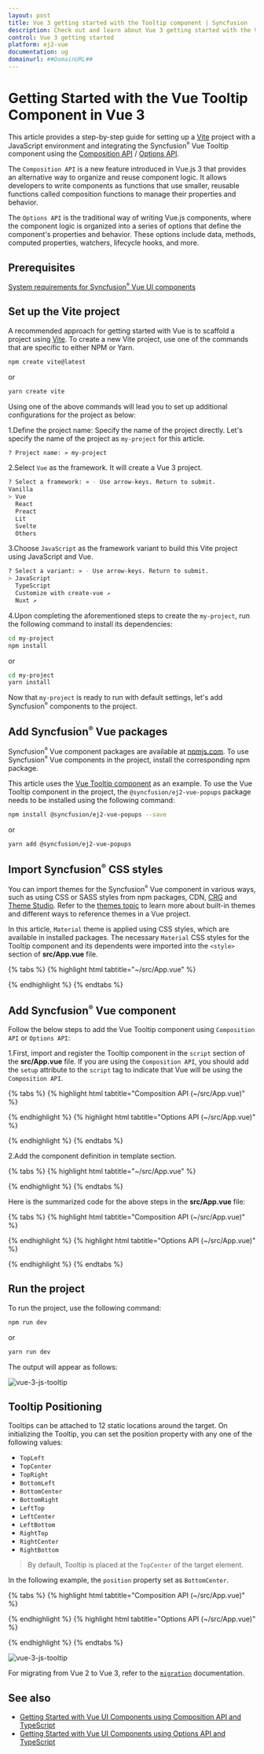 ```yaml
---
layout: post
title: Vue 3 getting started with the Tooltip component | Syncfusion
description: Check out and learn about Vue 3 getting started with the Vue Tooltip component of Syncfusion Essential JS 2 and more details.
control: Vue 3 getting started
platform: ej2-vue
documentation: ug
domainurl: ##DomainURL##
---
```


# Getting Started with the Vue Tooltip Component in Vue 3

This article provides a step-by-step guide for setting up a [Vite](https://vitejs.dev/) project with a JavaScript environment and integrating the Syncfusion<sup style="font-size:70%">&reg;</sup> Vue Tooltip component using the [Composition API](https://vuejs.org/guide/introduction.html#composition-api) / [Options API](https://vuejs.org/guide/introduction.html#options-api).

The `Composition API` is a new feature introduced in Vue.js 3 that provides an alternative way to organize and reuse component logic. It allows developers to write components as functions that use smaller, reusable functions called composition functions to manage their properties and behavior.

The `Options API` is the traditional way of writing Vue.js components, where the component logic is organized into a series of options that define the component's properties and behavior. These options include data, methods, computed properties, watchers, lifecycle hooks, and more.

## Prerequisites

[System requirements for Syncfusion<sup style="font-size:70%">&reg;</sup> Vue UI components](https://ej2.syncfusion.com/vue/documentation/system-requirements/)

## Set up the Vite project

A recommended approach for getting started with Vue is to scaffold a project using [Vite](https://vitejs.dev/). To create a new Vite project, use one of the commands that are specific to either NPM or Yarn.

```bash
npm create vite@latest
```

or

```bash
yarn create vite
```

Using one of the above commands will lead you to set up additional configurations for the project as below:

1.Define the project name: Specify the name of the project directly. Let's specify the name of the project as `my-project` for this article.

```bash
? Project name: » my-project
```

2.Select `Vue` as the framework. It will create a Vue 3 project.

```bash
? Select a framework: » - Use arrow-keys. Return to submit.
Vanilla
> Vue
  React
  Preact
  Lit
  Svelte
  Others
```

3.Choose `JavaScript` as the framework variant to build this Vite project using JavaScript and Vue.

```bash
? Select a variant: » - Use arrow-keys. Return to submit.
> JavaScript
  TypeScript
  Customize with create-vue ↗
  Nuxt ↗
```

4.Upon completing the aforementioned steps to create the `my-project`, run the following command to install its dependencies:

```bash
cd my-project
npm install
```

or

```bash
cd my-project
yarn install
```

Now that `my-project` is ready to run with default settings, let's add Syncfusion<sup style="font-size:70%">&reg;</sup> components to the project.

## Add Syncfusion<sup style="font-size:70%">&reg;</sup> Vue packages

Syncfusion<sup style="font-size:70%">&reg;</sup> Vue component packages are available at [npmjs.com](https://www.npmjs.com/search?q=ej2-vue). To use Syncfusion<sup style="font-size:70%">&reg;</sup> Vue components in the project, install the corresponding npm package.

This article uses the [Vue Tooltip component](https://www.syncfusion.com/vue-components/vue-tooltip) as an example. To use the Vue Tooltip component in the project, the `@syncfusion/ej2-vue-popups` package needs to be installed using the following command:

```bash
npm install @syncfusion/ej2-vue-popups --save
```

or

```bash
yarn add @syncfusion/ej2-vue-popups
```

## Import Syncfusion<sup style="font-size:70%">&reg;</sup> CSS styles

You can import themes for the Syncfusion<sup style="font-size:70%">&reg;</sup> Vue component in various ways, such as using CSS or SASS styles from npm packages, CDN, [CRG](https://ej2.syncfusion.com/javascript/documentation/common/custom-resource-generator/) and [Theme Studio](https://ej2.syncfusion.com/vue/documentation/appearance/theme-studio/). Refer to the [themes topic](https://ej2.syncfusion.com/vue/documentation/appearance/theme/) to learn more about built-in themes and different ways to reference themes in a Vue project.

In this article, `Material` theme is applied using CSS styles, which are available in installed packages. The necessary `Material` CSS styles for the Tooltip component and its dependents were imported into the `<style>` section of **src/App.vue** file.

{% tabs %}
{% highlight html tabtitle="~/src/App.vue" %}

<style>
  @import "../node_modules/@syncfusion/ej2-base/styles/material.css";
  @import "../node_modules/@syncfusion/ej2-vue-popups/styles/material.css";
</style>

{% endhighlight %}
{% endtabs %}

## Add Syncfusion<sup style="font-size:70%">&reg;</sup> Vue component

Follow the below steps to add the Vue Tooltip component using `Composition API` or `Options API`:

1.First, import and register the Tooltip component in the `script` section of the **src/App.vue** file. If you are using the `Composition API`, you should add the `setup` attribute to the `script` tag to indicate that Vue will be using the `Composition API`.

{% tabs %}
{% highlight html tabtitle="Composition API (~/src/App.vue)" %}

<script setup>
  import { TooltipComponent as EjsTooltip  } from "@syncfusion/ej2-vue-popups";
</script>

{% endhighlight %}
{% highlight html tabtitle="Options API (~/src/App.vue)" %}

<script>
import { TooltipComponent  } from "@syncfusion/ej2-vue-popups";
//Component registration
export default {
  name: "App",
  components: {
    "ejs-tooltip": TooltipComponent
  }
}
</script>

{% endhighlight %}
{% endtabs %}
   
2.Add the component definition in template section.

{% tabs %}
{% highlight html tabtitle="~/src/App.vue" %}

<template>
  <ejs-tooltip content='Tooltip content' >
    <span>Show Tooltip</span>
  </ejs-tooltip>
 </template>

{% endhighlight %}
{% endtabs %}

Here is the summarized code for the above steps in the **src/App.vue** file:

{% tabs %}
{% highlight html tabtitle="Composition API (~/src/App.vue)" %}

<template>
  <div id="app">
    <ejs-tooltip content='Tooltip content' target="#target">
        <div style="display: inline-block; position: relative; left: 50%;top: 100px;transform: translateX(-50%);">
          <button id='target' class="e-control e-btn e-lib">Show Tooltip</button>
      </div>
    </ejs-tooltip>
  </div>
</template>

<script setup>
  import { TooltipComponent as EjsTooltip  } from "@syncfusion/ej2-vue-popups";
</script>

<style>
  @import "../node_modules/@syncfusion/ej2-base/styles/material.css";
  @import "../node_modules/@syncfusion/ej2-buttons/styles/material.css";
  @import "../node_modules/@syncfusion/ej2-vue-popups/styles/material.css";
</style>

{% endhighlight %}
{% highlight html tabtitle="Options API (~/src/App.vue)" %}

<template>
  <div id="app">
    <ejs-tooltip content='Tooltip content' target="#target">
        <div style="display: inline-block; position: relative; left: 50%;top: 100px;transform: translateX(-50%);">
          <button id='target' class="e-control e-btn e-lib">Show Tooltip</button>
      </div>
    </ejs-tooltip>
  </div>
</template>

<script>
import { TooltipComponent  } from "@syncfusion/ej2-vue-popups";
//Component registration
export default {
  name: "App",
  components: {
    "ejs-tooltip": TooltipComponent
  },
  data() {
    return {
    };
  },
}
</script>

<style>
  @import "../node_modules/@syncfusion/ej2-base/styles/material.css";
  @import "../node_modules/@syncfusion/ej2-buttons/styles/material.css";
  @import "../node_modules/@syncfusion/ej2-vue-popups/styles/material.css";
 </style>

{% endhighlight %}
{% endtabs %}

## Run the project

To run the project, use the following command:

```bash
npm run dev
```

or

```bash
yarn run dev
```

The output will appear as follows:

![vue-3-js-tooltip](./images/tooltip.PNG)

## Tooltip Positioning

Tooltips can be attached to 12 static locations around the target.
On initializing the Tooltip, you can set the position property with any one of the following values:

* `TopLeft`
* `TopCenter`
* `TopRight`
* `BottomLeft`
* `BottomCenter`
* `BottomRight`
* `LeftTop`
* `LeftCenter`
* `LeftBottom`
* `RightTop`
* `RightCenter`
* `RightBottom`

> By default, Tooltip is placed at the `TopCenter` of the target element.

In the following example, the `position` property set as `BottomCenter`.

{% tabs %}
{% highlight html tabtitle="Composition API (~/src/App.vue)" %}

<template>
  <div id="app">
    <ejs-tooltip content="Tooltip content" :position='position' target="#tooltip">
      <div id='container'>
          <ejs-button id="tooltip">Show tooltip</ejs-button>
      </div>
    </ejs-tooltip>
  </div>
</template>

<script setup>
  import { TooltipComponent as EjsTooltip  } from "@syncfusion/ej2-vue-popups";
  import { ButtonComponent as EjsButton } from '@syncfusion/ej2-vue-buttons';

  const position = 'BottomCenter';
</script>

<style>
  @import "../node_modules/@syncfusion/ej2-base/styles/material.css";
  @import "../node_modules/@syncfusion/ej2-buttons/styles/material.css";
  @import "../node_modules/@syncfusion/ej2-vue-popups/styles/material.css";
  #container {
    display: inline-block;
    position: relative;
    left: 50%;
    margin-top: 100px;
    transform: translateX(-50%);
    height: 200px;
  }

  #tooltip {
    display: inline-block;
    margin: 30px 130px 30px 50px;
  }
</style>

{% endhighlight %}
{% highlight html tabtitle="Options API (~/src/App.vue)" %}

<template>
  <div id="app">
    <ejs-tooltip content="Tooltip content" :position='position' target="#tooltip">
      <div id='container'>
          <ejs-button id="tooltip">Show tooltip</ejs-button>
      </div>
    </ejs-tooltip>
  </div>
</template>

<script>
import { TooltipComponent  } from "@syncfusion/ej2-vue-popups";
import { ButtonComponent } from '@syncfusion/ej2-vue-buttons';
//Component registration
export default {
  name: "App",
  components: {
    "ejs-tooltip": TooltipComponent,
    "ejs-button": ButtonComponent
  },
  data() {
    return {
      position: "BottomCenter"
    };
  },
}
</script>

<style>
  @import "../node_modules/@syncfusion/ej2-base/styles/material.css";
  @import "../node_modules/@syncfusion/ej2-buttons/styles/material.css";
  @import "../node_modules/@syncfusion/ej2-vue-popups/styles/material.css";
  #container {
    display: inline-block;
    position: relative;
    left: 50%;
    margin-top: 100px;
    transform: translateX(-50%);
    height: 200px;
  }

  #tooltip {
    display: inline-block;
    margin: 30px 130px 30px 50px;
  }
</style>

{% endhighlight %}
{% endtabs %}

![vue-3-js-tooltip](./images/tooltip-position.PNG)

For migrating from Vue 2 to Vue 3, refer to the [`migration`](https://ej2.syncfusion.com/vue/documentation/getting-started/vue3-tutorial/#migration-from-vue-2-to-vue-3) documentation.

## See also

* [Getting Started with Vue UI Components using Composition API and TypeScript](https://ej2.syncfusion.com/vue/documentation/getting-started/vue-3-ts-composition)
* [Getting Started with Vue UI Components using Options API and TypeScript](https://ej2.syncfusion.com/vue/documentation/getting-started/vue-3-ts-options)